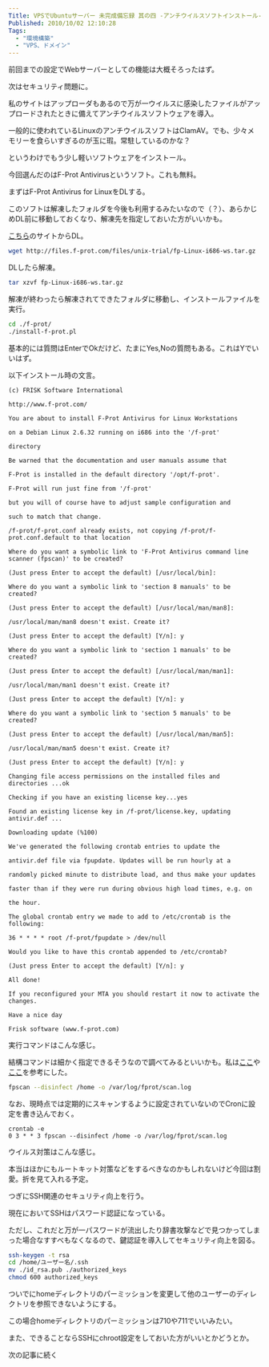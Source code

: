 ```yaml
---
Title: VPSでUbuntuサーバー 未完成備忘録 其の四 -アンチウイルスソフトインストール-
Published: 2010/10/02 12:10:28
Tags:
  - "環境構築"
  - "VPS、ドメイン"
---
```

前回までの設定でWebサーバーとしての機能は大概そろったはず。

次はセキュリティ問題に。


私のサイトはアップローダもあるので万が一ウイルスに感染したファイルがアップロードされたときに備えてアンチウイルスソフトウェアを導入。

一般的に使われているLinuxのアンチウイルスソフトはClamAV。でも、少々メモリーを食らいすぎるのが玉に瑕。常駐しているのかな？

というわけでもう少し軽いソフトウェアをインストール。

今回選んだのはF-Prot Antivirusというソフト。これも無料。

まずはF-Prot Antivirus for LinuxをDLする。

このソフトは解凍したフォルダを今後も利用するみたいなので（？）、あらかじめDL前に移動しておくなり、解凍先を指定しておいた方がいいかも。

[こちら](http://www.f-prot.com/download/home_user/download_fplinux.html)のサイトからDL。

```sh
wget http://files.f-prot.com/files/unix-trial/fp-Linux-i686-ws.tar.gz
```

DLしたら解凍。
```sh
tar xzvf fp-Linux-i686-ws.tar.gz
```

解凍が終わったら解凍されてできたフォルダに移動し、インストールファイルを実行。

```sh
cd ./f-prot/
./install-f-prot.pl
```

基本的には質問はEnterでOkだけど、たまにYes,Noの質問もある。これはYでいいはず。

以下インストール時の文言。

``` text
(c) FRISK Software International

http://www.f-prot.com/

You are about to install F-Prot Antivirus for Linux Workstations

on a Debian Linux 2.6.32 running on i686 into the '/f-prot'

directory

Be warned that the documentation and user manuals assume that

F-Prot is installed in the default directory '/opt/f-prot'.

F-Prot will run just fine from '/f-prot'

but you will of course have to adjust sample configuration and

such to match that change.

/f-prot/f-prot.conf already exists, not copying /f-prot/f-prot.conf.default to that location

Where do you want a symbolic link to 'F-Prot Antivirus command line scanner (fpscan)' to be created?

(Just press Enter to accept the default) [/usr/local/bin]:

Where do you want a symbolic link to 'section 8 manuals' to be created?

(Just press Enter to accept the default) [/usr/local/man/man8]:

/usr/local/man/man8 doesn't exist. Create it?

(Just press Enter to accept the default) [Y/n]: y

Where do you want a symbolic link to 'section 1 manuals' to be created?

(Just press Enter to accept the default) [/usr/local/man/man1]:

/usr/local/man/man1 doesn't exist. Create it?

(Just press Enter to accept the default) [Y/n]: y

Where do you want a symbolic link to 'section 5 manuals' to be created?

(Just press Enter to accept the default) [/usr/local/man/man5]:

/usr/local/man/man5 doesn't exist. Create it?

(Just press Enter to accept the default) [Y/n]: y

Changing file access permissions on the installed files and directories ...ok

Checking if you have an existing license key...yes

Found an existing license key in /f-prot/license.key, updating antivir.def ...

Downloading update (%100)

We've generated the following crontab entries to update the

antivir.def file via fpupdate. Updates will be run hourly at a

randomly picked minute to distribute load, and thus make your updates

faster than if they were run during obvious high load times, e.g. on

the hour.

The global crontab entry we made to add to /etc/crontab is the following:

36 * * * * root /f-prot/fpupdate > /dev/null

Would you like to have this crontab appended to /etc/crontab?

(Just press Enter to accept the default) [Y/n]: y

All done!

If you reconfigured your MTA you should restart it now to activate the changes.

Have a nice day

Frisk software (www.f-prot.com)
```

実行コマンドはこんな感じ。

結構コマンドは細かく指定できるそうなので調べてみるといいかも。私は[ここ](http://mypace75.blog92.fc2.com/blog-entry-708.html)や[ここ](http://www.sanko-oki.co.jp/linux/Virus_2.html)を参考にした。

```sh
fpscan --disinfect /home -o /var/log/fprot/scan.log
```

なお、現時点では定期的にスキャンするように設定されていないのでCronに設定を書き込んでおく。
```cron
crontab -e
0 3 * * 3 fpscan --disinfect /home -o /var/log/fprot/scan.log
```

ウイルス対策はこんな感じ。

本当はほかにもルートキット対策などをするべきなのかもしれないけど今回は割愛。折を見て入れる予定。

つぎにSSH関連のセキュリティ向上を行う。

現在においてSSHはパスワード認証になっている。

ただし、これだと万が一パスワードが流出したり辞書攻撃などで見つかってしまった場合なすすべもなくなるので、鍵認証を導入してセキュリティ向上を図る。


```sh
ssh-keygen -t rsa
cd /home/ユーザー名/.ssh
mv ./id_rsa.pub ./authorized_keys
chmod 600 authorized_keys
```

ついでにhomeディレクトリのパーミッションを変更して他のユーザーのディレクトリを参照できないようにする。

この場合homeディレクトリのパーミッションは710や711でいいみたい。

また、できることならSSHにchroot設定をしておいた方がいいとかどうとか。

次の記事に続く
